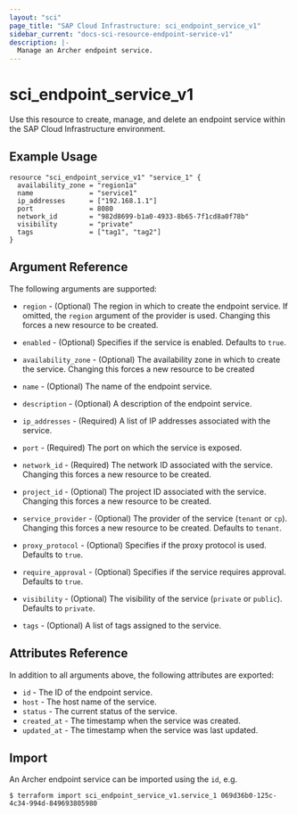 ```yaml
---
layout: "sci"
page_title: "SAP Cloud Infrastructure: sci_endpoint_service_v1"
sidebar_current: "docs-sci-resource-endpoint-service-v1"
description: |-
  Manage an Archer endpoint service.
---
```


# sci\_endpoint\_service\_v1

Use this resource to create, manage, and delete an endpoint service within the
SAP Cloud Infrastructure environment.

## Example Usage

```hcl
resource "sci_endpoint_service_v1" "service_1" {
  availability_zone = "region1a"
  name              = "service1"
  ip_addresses      = ["192.168.1.1"]
  port              = 8080
  network_id        = "982d8699-b1a0-4933-8b65-7f1cd8a0f78b"
  visibility        = "private"
  tags              = ["tag1", "tag2"]
}
```

## Argument Reference

The following arguments are supported:

* `region` - (Optional) The region in which to create the endpoint service. If
  omitted, the `region` argument of the provider is used. Changing this forces
  a new resource to be created.

* `enabled` - (Optional) Specifies if the service is enabled. Defaults to
  `true`.

* `availability_zone` - (Optional) The availability zone in which to create the
  service. Changing this forces a new resource to be created

* `name` - (Optional) The name of the endpoint service.

* `description` - (Optional) A description of the endpoint service.

* `ip_addresses` - (Required) A list of IP addresses associated with the
  service.

* `port` - (Required) The port on which the service is exposed.

* `network_id` - (Required) The network ID associated with the service.
  Changing this forces a new resource to be created.

* `project_id` - (Optional) The project ID associated with the service.
  Changing this forces a new resource to be created.

* `service_provider` - (Optional) The provider of the service (`tenant` or
  `cp`). Changing this forces a new resource to be created. Defaults to
  `tenant`.

* `proxy_protocol` - (Optional) Specifies if the proxy protocol is used.
  Defaults to `true`.

* `require_approval` - (Optional) Specifies if the service requires approval.
  Defaults to `true`.

* `visibility` - (Optional) The visibility of the service (`private` or
  `public`). Defaults to `private`.

* `tags` - (Optional) A list of tags assigned to the service.

## Attributes Reference

In addition to all arguments above, the following attributes are exported:

* `id` - The ID of the endpoint service.
* `host` - The host name of the service.
* `status` - The current status of the service.
* `created_at` - The timestamp when the service was created.
* `updated_at` - The timestamp when the service was last updated.

## Import

An Archer endpoint service can be imported using the `id`, e.g.

```shell
$ terraform import sci_endpoint_service_v1.service_1 069d36b0-125c-4c34-994d-849693805980
```
